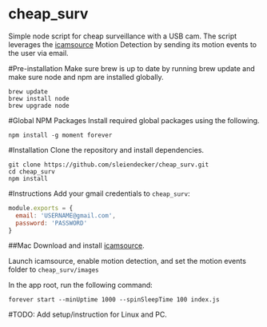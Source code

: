 # cheap_surv
Simple node script for cheap surveillance with a USB cam. The script leverages the [icamsource](http://skjm.com/icam/support.php "icamsource's") Motion Detection by sending its motion events to the user via email.

#Pre-installation
Make sure brew is up to date by running brew update and make sure node and npm are installed globally.

```
brew update
brew install node
brew upgrade node
```
#Global NPM Packages
Install required global packages using the following.
```
npm install -g moment forever
```

#Installation
Clone the repository and install dependencies.
```
git clone https://github.com/sleiendecker/cheap_surv.git
cd cheap_surv
npm install
```
#Instructions
Add your gmail credentials to `cheap_surv`:
```javascript
module.exports = {
  email: 'USERNAME@gmail.com',
  password: 'PASSWORD'
}
```
##Mac
Download and install [icamsource](https://itunes.apple.com/us/app/icam-webcam-video-streaming/id296273730?mt=8&uo=4&at=11lcfp "icamsource").

Launch icamsource, enable motion detection, and set the motion events folder to `cheap_surv/images`

In the app root, run the following command:
```
forever start --minUptime 1000 --spinSleepTime 100 index.js
```

#TODO:
Add setup/instruction for Linux and PC.


